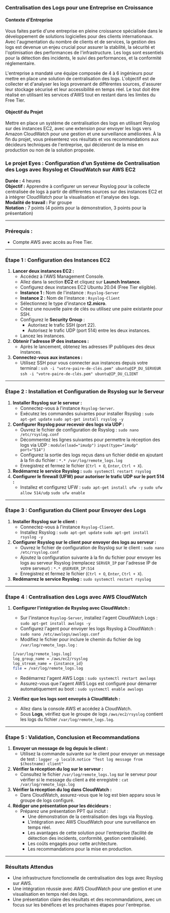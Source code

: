 ### **Centralisation des Logs pour une Entreprise en Croissance**

#### **Contexte d'Entreprise**

Vous faites partie d'une entreprise en pleine croissance spécialisée dans le développement de solutions logicielles pour des clients internationaux. Avec l'augmentation du nombre de clients et de services, la gestion des logs est devenue un enjeu crucial pour assurer la stabilité, la sécurité et l'optimisation des performances de l'infrastructure. Les logs sont essentiels pour la détection des incidents, le suivi des performances, et la conformité réglementaire.

L'entreprise a mandaté une équipe composée de 4 à 6 ingénieurs pour mettre en place une solution de centralisation des logs. L'objectif est de collecter et d'analyser les logs provenant de différentes sources, d'assurer leur stockage sécurisé et leur accessibilité en temps réel. Le tout doit être réalisé en utilisant les services d'AWS tout en restant dans les limites du Free Tier.

#### **Objectif du Projet**

Mettre en place un système de centralisation des logs en utilisant Rsyslog sur des instances EC2, avec une extension pour envoyer les logs vers Amazon CloudWatch pour une gestion et une surveillance améliorées. À la fin du projet, vous présenterez vos résultats et vos recommandations aux décideurs techniques de l'entreprise, qui décideront de la mise en production ou non de la solution proposée.

### **Le projet Eyes : Configuration d’un Système de Centralisation des Logs avec Rsyslog et CloudWatch sur AWS EC2**

**Durée :** 4 heures  
**Objectif :** Apprendre à configurer un serveur Rsyslog pour la collecte centralisée de logs à partir de différentes sources sur des instances EC2 et à intégrer CloudWatch pour la visualisation et l'analyse des logs.  
**Modalité de travail :** Par groupe  
**Notation :** 7 points (4 points pour la démonstration, 3 points pour la présentation)

----------

### **Prérequis :**

-   Compte AWS avec accès au Free Tier.

----------

### **Étape 1 : Configuration des Instances EC2**

1.  **Lancer deux instances EC2 :**
    -   Accédez à l'AWS Management Console.
    -   Allez dans la section **EC2** et cliquez sur **Launch Instance**.
    -   Configurez deux instances EC2 Ubuntu 20.04 (Free Tier eligible).
    -   **Instance 1 :** Nom de l'instance : `Rsyslog-Server`
    -   **Instance 2 :** Nom de l'instance : `Rsyslog-Client`
    -   Sélectionnez le type d'instance **t2.micro**.
    -   Créez une nouvelle paire de clés ou utilisez une paire existante pour SSH.
    -   Configurez le **Security Group** :
        -   Autorisez le trafic SSH (port 22).
        -   Autorisez le trafic UDP (port 514) entre les deux instances.
    -   Lancez les instances.
2.  **Obtenir l'adresse IP des instances :**
    -   Après le lancement, obtenez les adresses IP publiques des deux instances.
3.  **Connectez-vous aux instances :**
    -   Utilisez SSH pour vous connecter aux instances depuis votre terminal :
        `ssh -i "votre-paire-de-clés.pem" ubuntu@IP_DU_SERVEUR`
        `ssh -i "votre-paire-de-clés.pem" ubuntu@IP_DU_CLIENT`

----------

### **Étape 2 : Installation et Configuration de Rsyslog sur le Serveur**

1.  **Installer Rsyslog sur le serveur :**
    -   Connectez-vous à l'instance `Rsyslog-Server`.
    -   Exécutez les commandes suivantes pour installer Rsyslog :
        `sudo apt-get update`
        `sudo apt-get install rsyslog -y`
2.  **Configurer Rsyslog pour recevoir des logs via UDP :**
    -   Ouvrez le fichier de configuration de Rsyslog :
        `sudo nano /etc/rsyslog.conf`
    -   Décommentez les lignes suivantes pour permettre la réception des logs via UDP :
        `module(load="imudp")`
        `input(type="imudp" port="514")`
    -   Configurez la sortie des logs reçus dans un fichier dédié en ajoutant à la fin du fichier :
        `*.* /var/log/remote_logs.log`
    -   Enregistrez et fermez le fichier (`Ctrl + O`, `Enter`, `Ctrl + X`).
3.  **Redémarrez le service Rsyslog :**
    `sudo systemctl restart rsyslog`
4.  **Configurer le firewall (UFW) pour autoriser le trafic UDP sur le port 514 :**
    -   Installez et configurez UFW :
        `sudo apt-get install ufw -y`
        `sudo ufw allow 514/udp`
        `sudo ufw enable`

----------

### **Étape 3 : Configuration du Client pour Envoyer des Logs**

1.  **Installer Rsyslog sur le client :**
    -   Connectez-vous à l'instance `Rsyslog-Client`.
    -   Installez Rsyslog :
        `sudo apt-get update`
        `sudo apt-get install rsyslog -y`
2.  **Configurer Rsyslog sur le client pour envoyer des logs au serveur :**
    -   Ouvrez le fichier de configuration de Rsyslog sur le client :
        `sudo nano /etc/rsyslog.conf`
    -   Ajoutez la configuration suivante à la fin du fichier pour envoyer les logs au serveur Rsyslog (remplacez `SERVER_IP` par l'adresse IP de votre serveur) :
        `*.* @SERVER_IP:514`
    -   Enregistrez et fermez le fichier (`Ctrl + O`, `Enter`, `Ctrl + X`).
3.  **Redémarrez le service Rsyslog :**
    `sudo systemctl restart rsyslog`

----------

### **Étape 4 : Centralisation des Logs avec AWS CloudWatch**

1.  **Configurer l'intégration de Rsyslog avec CloudWatch :**
    -   Sur l'instance `Rsyslog-Server`, installez l'agent CloudWatch Logs :
        `sudo apt-get install awslogs -y`
    -   Configurez l'agent pour envoyer les logs Rsyslog à CloudWatch :
        `sudo nano /etc/awslogs/awslogs.conf`
    -   Modifiez le fichier pour inclure le chemin du fichier de log `/var/log/remote_logs.log` :
    ```bash
    [/var/log/remote_logs.log]
    log_group_name = /aws/ec2/rsyslog
    log_stream_name = {instance_id}
    file = /var/log/remote_logs.log
    ```
    -   Redémarrez l'agent AWS Logs :
        `sudo systemctl restart awslogs`
    -   Assurez-vous que l'agent AWS Logs est configuré pour démarrer automatiquement au boot :
        `sudo systemctl enable awslogs`

2.  **Vérifiez que les logs sont envoyés à CloudWatch :**
    -   Allez dans la console AWS et accédez à CloudWatch.
    -   Sous **Logs**, vérifiez que le groupe de logs `/aws/ec2/rsyslog` contient les logs du fichier `/var/log/remote_logs.log`.

----------

### **Étape 5 : Validation, Conclusion et Recommandations**

1.  **Envoyer un message de log depuis le client :**
    -   Utilisez la commande suivante sur le client pour envoyer un message de test :
        `logger -p local0.notice "Test log message from $(hostname) client"`
2.  **Vérifier la réception du log sur le serveur :**
    -   Consultez le fichier `/var/log/remote_logs.log` sur le serveur pour vérifier si le message du client a été enregistré :
        `cat /var/log/remote_logs.log`
3.  **Vérifier la réception du log dans CloudWatch :**
    -   Dans CloudWatch, assurez-vous que le log est bien apparu sous le groupe de logs configuré.
4.  **Rédiger une présentation pour les décideurs :**
    -   Préparez une présentation PPT qui inclut :
        -   Une démonstration de la centralisation des logs via Rsyslog.
        -   L'intégration avec AWS CloudWatch pour une surveillance en temps réel.
        -   Les avantages de cette solution pour l'entreprise (facilité de détection des incidents, conformité, gestion centralisée).
        -   Les coûts engagés pour cette architecture.
        -   Les recommandations pour la mise en production.

----------

### **Résultats Attendus**

-   Une infrastructure fonctionnelle de centralisation des logs avec Rsyslog sur AWS.
-   Une intégration réussie avec AWS CloudWatch pour une gestion et une visualisation en temps réel des logs.
-   Une présentation claire des résultats et des recommandations, avec un focus sur les bénéfices et les prochaines étapes pour l'entreprise.
